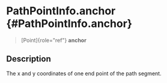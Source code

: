 PathPointInfo.anchor {#PathPointInfo.anchor}
====================

> [Point]{role="ref"} **anchor**

Description
-----------

The x and y coordinates of one end point of the path segment.
